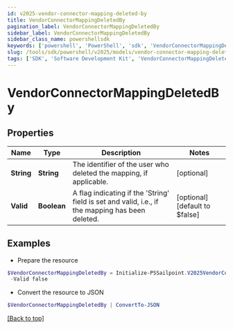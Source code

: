 ```yaml
---
id: v2025-vendor-connector-mapping-deleted-by
title: VendorConnectorMappingDeletedBy
pagination_label: VendorConnectorMappingDeletedBy
sidebar_label: VendorConnectorMappingDeletedBy
sidebar_class_name: powershellsdk
keywords: ['powershell', 'PowerShell', 'sdk', 'VendorConnectorMappingDeletedBy', 'V2025VendorConnectorMappingDeletedBy'] 
slug: /tools/sdk/powershell/v2025/models/vendor-connector-mapping-deleted-by
tags: ['SDK', 'Software Development Kit', 'VendorConnectorMappingDeletedBy', 'V2025VendorConnectorMappingDeletedBy']
---
```



# VendorConnectorMappingDeletedBy

## Properties

Name | Type | Description | Notes
------------ | ------------- | ------------- | -------------
**String** | **String** | The identifier of the user who deleted the mapping, if applicable. | [optional] 
**Valid** | **Boolean** | A flag indicating if the 'String' field is set and valid, i.e., if the mapping has been deleted. | [optional] [default to $false]

## Examples

- Prepare the resource
```powershell
$VendorConnectorMappingDeletedBy = Initialize-PSSailpoint.V2025VendorConnectorMappingDeletedBy  -String  `
 -Valid false
```

- Convert the resource to JSON
```powershell
$VendorConnectorMappingDeletedBy | ConvertTo-JSON
```


[[Back to top]](#) 

